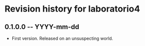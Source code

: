 # Revision history for laboratorio4

## 0.1.0.0 -- YYYY-mm-dd

* First version. Released on an unsuspecting world.
